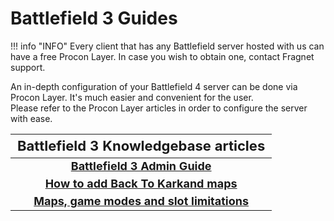 <style>
.md-typeset h1{
    font-weight: bold;
    color: white;
}
.md-typeset blockquote {
	border-left: 0.2rem solid hsl(22deg 100% 50%);
}
.md-typeset blockquote p strong em{
    color: #FF5F00;
}
thead {
    font-size:  22px;
    text-align: left;
}

tr {
	text-align: left;
}

td {
    text-align: left;
    font-size: 18px

}
</style>

# Battlefield 3 Guides

!!! info "INFO"
	Every client that has any Battlefield server hosted with us can have a free Procon Layer. In case you wish to obtain one, contact Fragnet support.

An in-depth configuration of your Battlefield 4 server can be done via Procon Layer. It's much easier and convenient for the user.  
Please refer to the Procon Layer articles in order to configure the server with ease.


|                        **Battlefield 3 Knowledgebase articles**                       |
|:-------------------------------------------------------------------------------------:|
|                   **[Battlefield 3 Admin Guide](bf3-admin-guide.md)**                 |
|       **[How to add Back To Karkand maps](how-to-add-back-to-karkand-maps.md)**       |
| **[Maps, game modes and slot limitations](maps-game-modes-and-slots-limitations.md)** |
